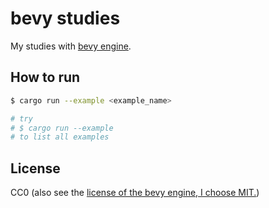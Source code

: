 # bevy studies

My studies with [bevy engine](https://bevyengine.org/).

## How to run

```bash
$ cargo run --example <example_name>

# try
# $ cargo run --example
# to list all examples
```

## License

CC0 (also see the [license of the bevy engine, I choose MIT.](https://github.com/bevyengine/bevy/blob/main/LICENSE-MIT))